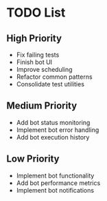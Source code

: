 # TODO List

## High Priority
- Fix failing tests
- Finish bot UI
- Improve scheduling
- Refactor common patterns
- Consolidate test utilities

## Medium Priority
- Add bot status monitoring
- Implement bot error handling
- Add bot execution history

## Low Priority
- Implement bot functionality
- Add bot performance metrics
- Implement bot notifications
